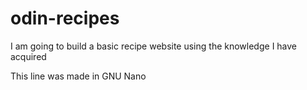 # odin-recipes

I am going to build a basic recipe website using the knowledge I have acquired

This line was made in GNU Nano
